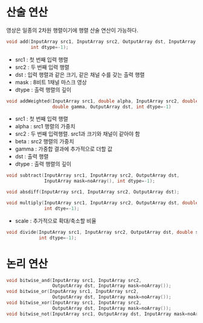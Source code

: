 # 산술 연산

영상은 일종의 2차원 행렬이기에 행렬 산술 연산이 가능하다.

```c++
void add(InputArray src1, InputArray src2, OutputArray dst, InputArray mask=noArray()
         int dtype=-1);
```

- src1 : 첫 번째 입력 행렬
- src2 : 두 번째 입력 행렬
- dst : 입력 행렬과 같은 크기, 같은 채널 수를 갖는 출력 행렬
- mask : 8비트 1채널 마스크 영상
- dtype : 출력 행렬의 깊이



```c++
void addWeighted(InputArray src1, double alpha, InputArray src2, double beta,
                 double gamma, OutputArray dst, int dtype=-1)
```

- src1 : 첫 번째 입력 행렬
- alpha : src1 행렬의 가중치
- src2 : 두 번째 입력행렬. src1과 크기와 채널이 같아야 함
- beta : src2 행렬의 가중치
- gamma : 가중합 결과에 추가적으로 더할 값
- dst : 출력 행렬
- dtype : 출력 행렬의 깊이



```c++
void subtract(InputArray src1, InputArray src2, OutputArray dst, 
              InputArray mask=noArray(), int dtype=-1);
```



```c++
void absdiff(InputArray src1, InputArray src2, OutputArray dst);
```



```c++
void multiply(InputArray src1, InputArray src2, OutputArray dst, double sclae=1,
              int dtye=-1);
```

- scale : 추가적으로 확대/축소할 비율

  

```c++
void divide(InputArray src1, InputArray src2, OutputArray dst, double src=1,
            int dtype=-1);
```





# 논리 연산

```c++
void bitwise_and(InputArray src1, InputArray src2,
                 OutputArray dst, InputArray mask=noArray());
void bitwise_or(InputArray src1, InputArray src2,
                 OutputArray dst, InputArray mask=noArray());
void bitwise_xor(InputArray src1, InputArray src2,
                 OutputArray dst, InputArray mask=noArray());
void bitwise_not(InputArray src1, OutputArray dst, InputArray mask=noArray());
```